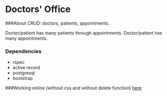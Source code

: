 Doctors' Office
===============

###About
*CRUD:* doctors, patients, appointments.

Doctor/patient has many patients through appointments.  Doctor/patient has many appointments.

### Dependencies
* rspec
* active record
* postgresql
* bootstrap

###Working online (without css and without delete function) [here](http://doctors-office.herokuapp.com/)